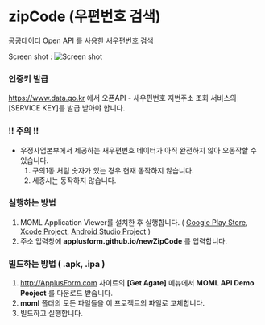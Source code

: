 # zipCode (우편번호 검색)
공공데이터 Open API 를 사용한 새우편번호 검색

Screen shot :
![Screen shot](http://applusform.github.io/newZipCode/screenshot.png)

### 인증키 발급
https://www.data.go.kr 에서 오픈API - 새우편번호 지번주소 조회 서비스의 [SERVICE KEY]를 발급 받아야 합니다. 

### !! 주의 !!
* 우정사업본부에서 제공하는 새우편번호 데이터가 아직 완전하지 않아 오동작할 수 있습니다.
  1. 구의1동 처럼 숫자가 있는 경우 현재 동작하지 않습니다.
  2. 세종시는 동작하지 않습니다.

### 실행하는 방법
1. MOML Application Viewer를 설치한 후 실행합니다. ( [Google Play Store](https://play.google.com/store/apps/details?id=org.mospi.momlappviewer), [Xcode Project](https://github.com/applusform/MOMLAppViewer_iOS), [Android Studio Project](https://github.com/applusform/MOMLAppViewer_Android_Studio) )
2. 주소 입력창에 **applusform.github.io/newZipCode** 를 입력합니다.

### 빌드하는 방법 ( .apk, .ipa )
1. http://ApplusForm.com 사이트의 **[Get Agate]** 메뉴에서 **MOML API Demo Peoject** 를 다운로드 받습니다.
2. **moml** 폴더의 모든 파일들을 이 프로젝트의 파일로 교체합니다.
3. 빌드하고 실행합니다.

